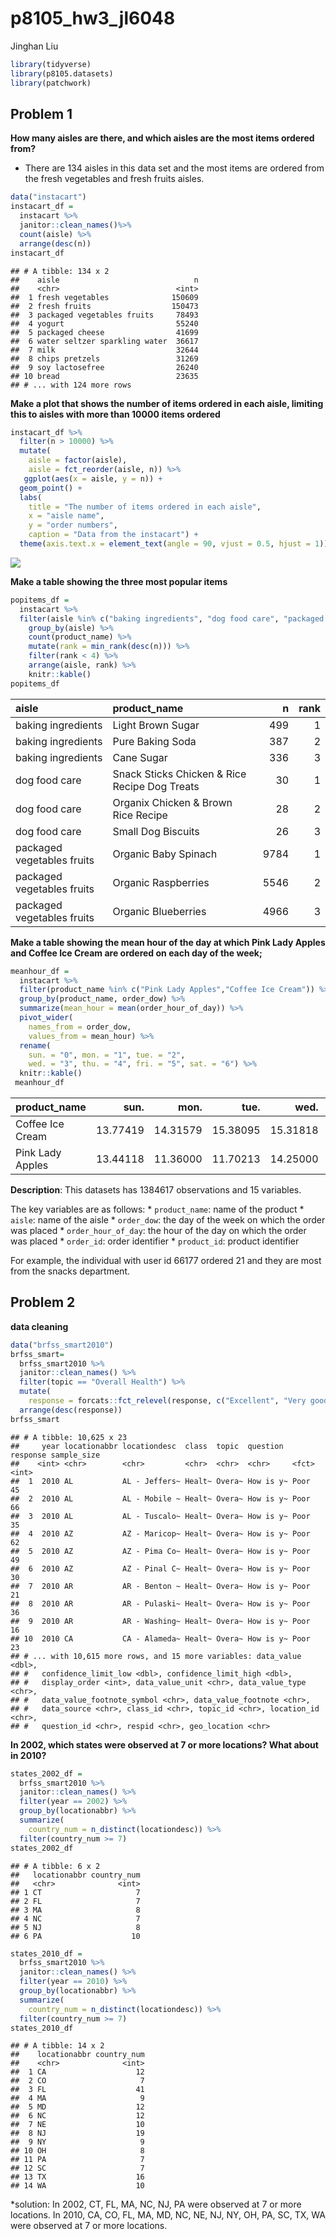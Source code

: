 p8105\_hw3\_jl6048
================
Jinghan Liu

``` r
library(tidyverse)
library(p8105.datasets)
library(patchwork)
```

## Problem 1

**How many aisles are there, and which aisles are the most items ordered
from?**

-   There are 134 aisles in this data set and the most items are ordered
    from the fresh vegetables and fresh fruits aisles.

``` r
data("instacart")
instacart_df =
  instacart %>%
  janitor::clean_names()%>%
  count(aisle) %>%
  arrange(desc(n))
instacart_df
```

    ## # A tibble: 134 x 2
    ##    aisle                              n
    ##    <chr>                          <int>
    ##  1 fresh vegetables              150609
    ##  2 fresh fruits                  150473
    ##  3 packaged vegetables fruits     78493
    ##  4 yogurt                         55240
    ##  5 packaged cheese                41699
    ##  6 water seltzer sparkling water  36617
    ##  7 milk                           32644
    ##  8 chips pretzels                 31269
    ##  9 soy lactosefree                26240
    ## 10 bread                          23635
    ## # ... with 124 more rows

**Make a plot that shows the number of items ordered in each aisle,
limiting this to aisles with more than 10000 items ordered**

``` r
instacart_df %>%
  filter(n > 10000) %>%
  mutate(
    aisle = factor(aisle),
    aisle = fct_reorder(aisle, n)) %>%
   ggplot(aes(x = aisle, y = n)) + 
  geom_point() + 
  labs(
    title = "The number of items ordered in each aisle",
    x = "aisle name",
    y = "order numbers",
    caption = "Data from the instacart") + 
  theme(axis.text.x = element_text(angle = 90, vjust = 0.5, hjust = 1))
```

![](p8105_hw3_jl6048_files/figure-gfm/unnamed-chunk-3-1.png)<!-- -->

**Make a table showing the three most popular items**

``` r
popitems_df = 
  instacart %>%
  filter(aisle %in% c("baking ingredients", "dog food care", "packaged vegetables fruits")) %>% 
    group_by(aisle) %>% 
    count(product_name) %>% 
    mutate(rank = min_rank(desc(n))) %>%
    filter(rank < 4) %>% 
    arrange(aisle, rank) %>% 
    knitr::kable()
popitems_df
```

| aisle                      | product\_name                                 |    n | rank |
|:---------------------------|:----------------------------------------------|-----:|-----:|
| baking ingredients         | Light Brown Sugar                             |  499 |    1 |
| baking ingredients         | Pure Baking Soda                              |  387 |    2 |
| baking ingredients         | Cane Sugar                                    |  336 |    3 |
| dog food care              | Snack Sticks Chicken & Rice Recipe Dog Treats |   30 |    1 |
| dog food care              | Organix Chicken & Brown Rice Recipe           |   28 |    2 |
| dog food care              | Small Dog Biscuits                            |   26 |    3 |
| packaged vegetables fruits | Organic Baby Spinach                          | 9784 |    1 |
| packaged vegetables fruits | Organic Raspberries                           | 5546 |    2 |
| packaged vegetables fruits | Organic Blueberries                           | 4966 |    3 |

**Make a table showing the mean hour of the day at which Pink Lady
Apples and Coffee Ice Cream are ordered on each day of the week;**

``` r
meanhour_df =
  instacart %>%
  filter(product_name %in% c("Pink Lady Apples","Coffee Ice Cream")) %>%
  group_by(product_name, order_dow) %>%
  summarize(mean_hour = mean(order_hour_of_day)) %>%
  pivot_wider(
    names_from = order_dow,
    values_from = mean_hour) %>% 
  rename(
    sun. = "0", mon. = "1", tue. = "2", 
    wed. = "3", thu. = "4", fri. = "5", sat. = "6") %>% 
  knitr::kable()
 meanhour_df 
```

| product\_name    |     sun. |     mon. |     tue. |     wed. |     thu. |     fri. |     sat. |
|:-----------------|---------:|---------:|---------:|---------:|---------:|---------:|---------:|
| Coffee Ice Cream | 13.77419 | 14.31579 | 15.38095 | 15.31818 | 15.21739 | 12.26316 | 13.83333 |
| Pink Lady Apples | 13.44118 | 11.36000 | 11.70213 | 14.25000 | 11.55172 | 12.78431 | 11.93750 |

**Description**: This datasets has 1384617 observations and 15
variables.

The key variables are as follows: \* `product_name`: name of the product
\* `aisle`: name of the aisle \* `order_dow`: the day of the week on
which the order was placed \* `order_hour_of_day`: the hour of the day
on which the order was placed \* `order_id`: order identifier \*
`product_id`: product identifier

For example, the individual with user id 66177 ordered 21 and they are
most from the snacks department.

## Problem 2

**data cleaning**

``` r
data("brfss_smart2010")
brfss_smart=
  brfss_smart2010 %>%
  janitor::clean_names() %>%
  filter(topic == "Overall Health") %>%
  mutate(
    response = forcats::fct_relevel(response, c("Excellent", "Very good", "Good", "Fair", "Poor"))) %>%
  arrange(desc(response))
brfss_smart
```

    ## # A tibble: 10,625 x 23
    ##     year locationabbr locationdesc  class  topic  question  response sample_size
    ##    <int> <chr>        <chr>         <chr>  <chr>  <chr>     <fct>          <int>
    ##  1  2010 AL           AL - Jeffers~ Healt~ Overa~ How is y~ Poor              45
    ##  2  2010 AL           AL - Mobile ~ Healt~ Overa~ How is y~ Poor              66
    ##  3  2010 AL           AL - Tuscalo~ Healt~ Overa~ How is y~ Poor              35
    ##  4  2010 AZ           AZ - Maricop~ Healt~ Overa~ How is y~ Poor              62
    ##  5  2010 AZ           AZ - Pima Co~ Healt~ Overa~ How is y~ Poor              49
    ##  6  2010 AZ           AZ - Pinal C~ Healt~ Overa~ How is y~ Poor              30
    ##  7  2010 AR           AR - Benton ~ Healt~ Overa~ How is y~ Poor              21
    ##  8  2010 AR           AR - Pulaski~ Healt~ Overa~ How is y~ Poor              36
    ##  9  2010 AR           AR - Washing~ Healt~ Overa~ How is y~ Poor              16
    ## 10  2010 CA           CA - Alameda~ Healt~ Overa~ How is y~ Poor              23
    ## # ... with 10,615 more rows, and 15 more variables: data_value <dbl>,
    ## #   confidence_limit_low <dbl>, confidence_limit_high <dbl>,
    ## #   display_order <int>, data_value_unit <chr>, data_value_type <chr>,
    ## #   data_value_footnote_symbol <chr>, data_value_footnote <chr>,
    ## #   data_source <chr>, class_id <chr>, topic_id <chr>, location_id <chr>,
    ## #   question_id <chr>, respid <chr>, geo_location <chr>

**In 2002, which states were observed at 7 or more locations? What about
in 2010?**

``` r
states_2002_df =
  brfss_smart2010 %>%
  janitor::clean_names() %>%
  filter(year == 2002) %>%
  group_by(locationabbr) %>%
  summarize(
    country_num = n_distinct(locationdesc)) %>% 
  filter(country_num >= 7)
states_2002_df
```

    ## # A tibble: 6 x 2
    ##   locationabbr country_num
    ##   <chr>              <int>
    ## 1 CT                     7
    ## 2 FL                     7
    ## 3 MA                     8
    ## 4 NC                     7
    ## 5 NJ                     8
    ## 6 PA                    10

``` r
states_2010_df =
  brfss_smart2010 %>%
  janitor::clean_names() %>%
  filter(year == 2010) %>%
  group_by(locationabbr) %>%
  summarize(
    country_num = n_distinct(locationdesc)) %>% 
  filter(country_num >= 7)
states_2010_df
```

    ## # A tibble: 14 x 2
    ##    locationabbr country_num
    ##    <chr>              <int>
    ##  1 CA                    12
    ##  2 CO                     7
    ##  3 FL                    41
    ##  4 MA                     9
    ##  5 MD                    12
    ##  6 NC                    12
    ##  7 NE                    10
    ##  8 NJ                    19
    ##  9 NY                     9
    ## 10 OH                     8
    ## 11 PA                     7
    ## 12 SC                     7
    ## 13 TX                    16
    ## 14 WA                    10

\*solution: In 2002, CT, FL, MA, NC, NJ, PA were observed at 7 or more
locations. In 2010, CA, CO, FL, MA, MD, NC, NE, NJ, NY, OH, PA, SC, TX,
WA were observed at 7 or more locations.
